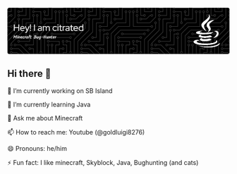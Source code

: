 ![Header](./141.png)

## Hi there 👋
 🔭 I’m currently working on SB Island
 
 🌱 I’m currently learning Java
 
 💬 Ask me about Minecraft
 
 📫 How to reach me: Youtube (@goldluigi8276)
 
 😄 Pronouns: he/him
 
 ⚡ Fun fact: I like minecraft, Skyblock, Java, Bughunting (and cats)

